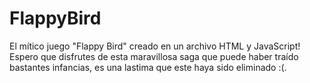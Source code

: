 # FlappyBird

El mítico juego "Flappy Bird" creado en un archivo HTML y JavaScript! Espero que disfrutes de esta maravillosa saga que puede haber traído bastantes infancias, es una lastima que
este haya sido eliminado :(.
